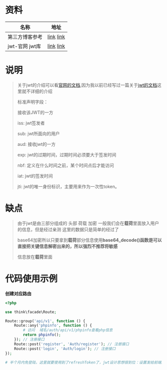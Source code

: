 # 资料

| 名称            | 地址                                                         |
| --------------- | ------------------------------------------------------------ |
| 第三方博客参考  | [link](https://startmvc.com/article_9589.html)  [link](https://blog.csdn.net/linhuarui/article/details/113842697) |
| jwt-官网  jwt库 | [link](https://jwt.io/)   [link](https://jwt.io/libraries)   |

# 说明

> 关于jwt的介绍可以看[官网的文档](https://jwt.io/introduction),因为我以前已经写过一篇关于[jwt的文档](https://gitee.com/yaolliuyang/phpStudyDoc/blob/main/laravel/%E7%AC%AC%E4%B8%89%E6%96%B9%E5%BA%93/jwt-auth_laravel%E5%A4%9A%E8%A1%A8%E8%AE%A4%E8%AF%81.md)这里就不详细的介绍
>
> 标准声明字段：
>
> 接收该JWT的一方
>
> iss: jwt签发者
>
> sub: jwt所面向的用户
>
> aud: 接收jwt的一方
>
> exp: jwt的过期时间，过期时间必须要大于签发时间
>
> nbf: 定义在什么时间之前，某个时间点后才能访问
>
> iat: jwt的签发时间
>
> jti: jwt的唯一身份标识，主要用来作为一次性token。

# 缺点

> 由于jwt是由三部分组成的 头部 荷载 加密  一般我们会在**载荷**里面放入用户的信息，但是经过亲测 这里的数据只是简单的经过了
>
> base64加密所以只要拿到**载荷**部分信息使用**base64_decode()**函数是可以直接把关键信息解密出来的，所以强烈不推荐将**敏感**
>
> 信息放在**载荷**里面

# 代码使用示例

**创建对应路由**

```php
<?php

use think\facade\Route;

Route::group('api/v1', function () {
    Route::any('phpinfo', function () {
        # 访问  域名/auth/api/v1/phpinfo查看php信息
        return phpinfo();
    }); // 注册接口
    Route::post('register', 'Auth/register'); // 注册接口
    Route::post('login', 'Auth/login'); // 注册接口
});

# 半个月内免登陆，这里就要使用到了refreshToken了，jwt设计思想很到位：设置发给前端的token一个有效期，比如2个小时，2个小时候前端发来的token就会失效，这个时候我们根据发来的token判断下，如果这个token在2个小时外，并在刷新token的有效期内（比如半个月内），那么我们在给前端返回数据的时候返回一个新token，前端接到这个token存储起来，当再次请求的时候，发送新的token，如此周而复始，只要你在半个月内没有间断去进入系统，那么完全不需要去进行登录的操作。
```

